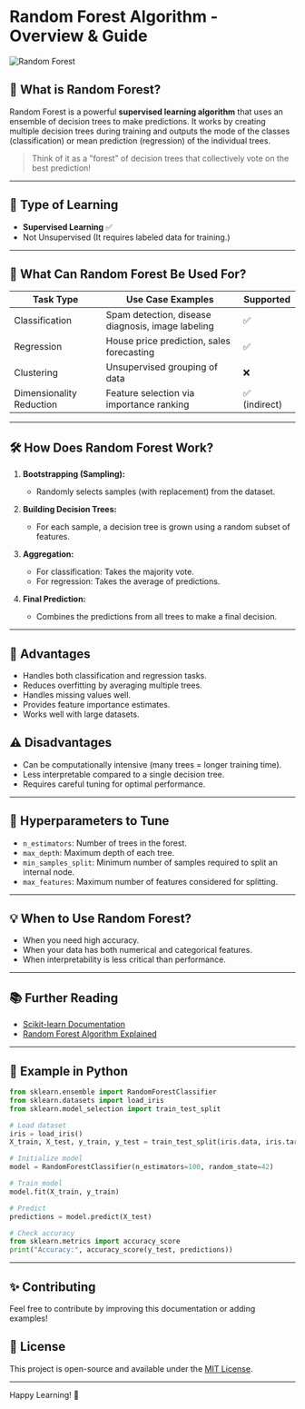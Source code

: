 # Random Forest Algorithm - Overview & Guide

![Random Forest](https://upload.wikimedia.org/wikipedia/commons/7/76/Random_forest_diagram_complete.png)

## 🌲 What is Random Forest?
Random Forest is a powerful **supervised learning algorithm** that uses an ensemble of decision trees to make predictions. It works by creating multiple decision trees during training and outputs the mode of the classes (classification) or mean prediction (regression) of the individual trees.

> Think of it as a "forest" of decision trees that collectively vote on the best prediction!

---

## 🧩 Type of Learning
- **Supervised Learning** ✅
- Not Unsupervised (It requires labeled data for training.)

---

## 🚀 What Can Random Forest Be Used For?

| Task Type        | Use Case Examples                                 | Supported |
|-----------------|--------------------------------------------------|-----------|
| Classification  | Spam detection, disease diagnosis, image labeling | ✅         |
| Regression      | House price prediction, sales forecasting         | ✅         |
| Clustering      | Unsupervised grouping of data                    | ❌         |
| Dimensionality Reduction | Feature selection via importance ranking   | ✅ (indirect) |


---

## 🛠️ How Does Random Forest Work?

1. **Bootstrapping (Sampling):**
   - Randomly selects samples (with replacement) from the dataset.

2. **Building Decision Trees:**
   - For each sample, a decision tree is grown using a random subset of features.

3. **Aggregation:**
   - For classification: Takes the majority vote.
   - For regression: Takes the average of predictions.

4. **Final Prediction:**
   - Combines the predictions from all trees to make a final decision.


---

## 🎯 Advantages

- Handles both classification and regression tasks.
- Reduces overfitting by averaging multiple trees.
- Handles missing values well.
- Provides feature importance estimates.
- Works well with large datasets.


## ⚠️ Disadvantages

- Can be computationally intensive (many trees = longer training time).
- Less interpretable compared to a single decision tree.
- Requires careful tuning for optimal performance.


---

## 🔧 Hyperparameters to Tune

- `n_estimators`: Number of trees in the forest.
- `max_depth`: Maximum depth of each tree.
- `min_samples_split`: Minimum number of samples required to split an internal node.
- `max_features`: Maximum number of features considered for splitting.


---

## 💡 When to Use Random Forest?
- When you need high accuracy.
- When your data has both numerical and categorical features.
- When interpretability is less critical than performance.


---

## 📚 Further Reading
- [Scikit-learn Documentation](https://scikit-learn.org/stable/modules/generated/sklearn.ensemble.RandomForestClassifier.html)
- [Random Forest Algorithm Explained](https://towardsdatascience.com/the-random-forest-algorithm-d457d499ffcd)


---

## 🚀 Example in Python

```python
from sklearn.ensemble import RandomForestClassifier
from sklearn.datasets import load_iris
from sklearn.model_selection import train_test_split

# Load dataset
iris = load_iris()
X_train, X_test, y_train, y_test = train_test_split(iris.data, iris.target, test_size=0.3, random_state=42)

# Initialize model
model = RandomForestClassifier(n_estimators=100, random_state=42)

# Train model
model.fit(X_train, y_train)

# Predict
predictions = model.predict(X_test)

# Check accuracy
from sklearn.metrics import accuracy_score
print("Accuracy:", accuracy_score(y_test, predictions))
```

---

## ✨ Contributing
Feel free to contribute by improving this documentation or adding examples!


## 📄 License
This project is open-source and available under the [MIT License](LICENSE).

---

Happy Learning! 🚀

